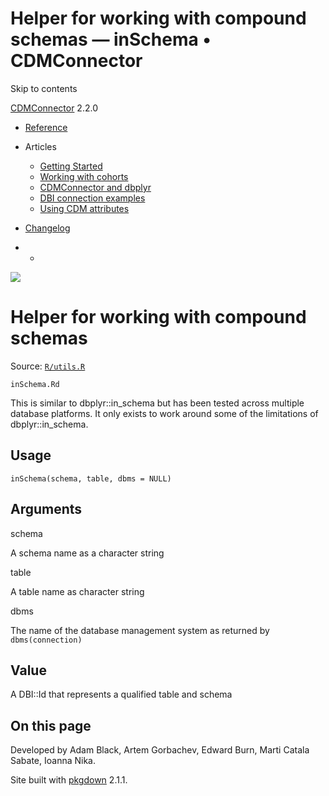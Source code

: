 # Helper for working with compound schemas — inSchema • CDMConnector

Skip to contents

[CDMConnector](../index.html) 2.2.0

  * [Reference](../reference/index.html)
  * Articles
    * [Getting Started](../articles/a01_getting-started.html)
    * [Working with cohorts](../articles/a02_cohorts.html)
    * [CDMConnector and dbplyr](../articles/a03_dbplyr.html)
    * [DBI connection examples](../articles/a04_DBI_connection_examples.html)
    * [Using CDM attributes](../articles/a06_using_cdm_attributes.html)
  * [Changelog](../news/index.html)


  *   * [](https://github.com/darwin-eu/CDMConnector/)



![](../logo.png)

# Helper for working with compound schemas

Source: [`R/utils.R`](https://github.com/darwin-eu/CDMConnector/blob/HEAD/R/utils.R)

`inSchema.Rd`

This is similar to dbplyr::in_schema but has been tested across multiple database platforms. It only exists to work around some of the limitations of dbplyr::in_schema.

## Usage
    
    
    inSchema(schema, table, dbms = NULL)

## Arguments

schema
    

A schema name as a character string

table
    

A table name as character string

dbms
    

The name of the database management system as returned by `dbms(connection)`

## Value

A DBI::Id that represents a qualified table and schema

## On this page

Developed by Adam Black, Artem Gorbachev, Edward Burn, Marti Catala Sabate, Ioanna Nika.

Site built with [pkgdown](https://pkgdown.r-lib.org/) 2.1.1.
